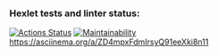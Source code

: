 ### Hexlet tests and linter status:
[![Actions Status](https://github.com/LinarAlex/java-project-61/workflows/hexlet-check/badge.svg)](https://github.com/LinarAlex/java-project-61/actions)
[![Maintainability](https://api.codeclimate.com/v1/badges/badc0b552b72c1d043ee/maintainability)](https://codeclimate.com/github/LinarAlex/java-project-61/maintainability)
https://asciinema.org/a/ZD4mpxFdmIrsyQ91eeXki8n11

